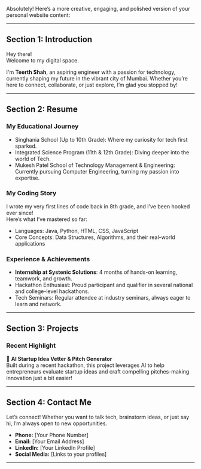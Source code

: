 Absolutely! Here’s a more creative, engaging, and polished version of your personal website content:

---

## Section 1: Introduction

Hey there!  
Welcome to my digital space.

I'm **Teerth Shah**, an aspiring engineer with a passion for technology, currently shaping my future in the vibrant city of Mumbai. Whether you’re here to connect, collaborate, or just explore, I’m glad you stopped by!

---

## Section 2: Resume

### My Educational Journey

- Singhania School (Up to 10th Grade): Where my curiosity for tech first sparked.
- Integrated Science Program (11th & 12th Grade): Diving deeper into the world of Tech.
- Mukesh Patel School of Technology Management & Engineering: Currently pursuing Computer Engineering, turning my passion into expertise.

### My Coding Story

I wrote my very first lines of code back in 8th grade, and I’ve been hooked ever since!  
Here’s what I’ve mastered so far:

- Languages: Java, Python, HTML, CSS, JavaScript
- Core Concepts: Data Structures, Algorithms, and their real-world applications

### Experience & Achievements

- **Internship at Systenic Solutions**: 4 months of hands-on learning, teamwork, and growth.
- Hackathon Enthusiast: Proud participant and qualifier in several national and college-level hackathons.
- Tech Seminars: Regular attendee at industry seminars, always eager to learn and network.

---

## Section 3: Projects

### Recent Highlight

🚀 **AI Startup Idea Vetter & Pitch Generator**  
Built during a recent hackathon, this project leverages AI to help entrepreneurs evaluate startup ideas and craft compelling pitches-making innovation just a bit easier!

---

## Section 4: Contact Me

Let’s connect! Whether you want to talk tech, brainstorm ideas, or just say hi, I’m always open to new opportunities.

- **Phone:** [Your Phone Number]
- **Email:** [Your Email Address]
- **LinkedIn:** [Your LinkedIn Profile]
- **Social Media:** [Links to your profiles]

---



